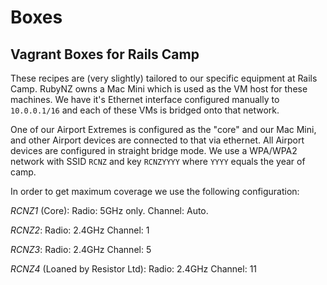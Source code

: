 # Boxes
## Vagrant Boxes for Rails Camp

These recipes are (very slightly) tailored to our specific equipment at Rails Camp.  RubyNZ owns a Mac Mini which is used as the VM host for these machines.  We have it's Ethernet interface configured manually to `10.0.0.1/16` and each of these VMs is bridged onto that network.

One of our Airport Extremes is configured as the "core" and our Mac Mini, and other Airport devices are connected to that via ethernet.  All Airport devices are configured in straight bridge mode.  We use a WPA/WPA2 network with SSID `RCNZ` and key `RCNZYYYY` where `YYYY` equals the year of camp.

In order to get maximum coverage we use the following configuration:

*RCNZ1* (Core):
Radio: 5GHz only.
Channel: Auto.

*RCNZ2*:
Radio: 2.4GHz
Channel: 1

*RCNZ3*:
Radio: 2.4GHz
Channel: 5

*RCNZ4* (Loaned by Resistor Ltd):
Radio: 2.4GHz
Channel: 11
